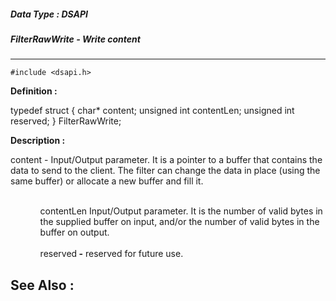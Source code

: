 ##### Data Type : DSAPI
##### FilterRawWrite - Write content
---
```
#include <dsapi.h>
```

**Definition :**

typedef struct {
	char*   content;
	unsigned int contentLen;
	unsigned int reserved;
} FilterRawWrite;

**Description :**

content - Input/Output parameter. It is a pointer to a buffer that contains the data to send to the client. The filter can change the data in place (using the same buffer) or allocate a new buffer and fill it.
<ul>
<ul><br>
contentLen Input/Output parameter. It is the number of valid bytes in the supplied buffer on input, and/or the number of valid bytes in the buffer on output.<br>
<br>
reserved<b> -</b> reserved for future use.</ul>
</ul>



**See Also :**
---
